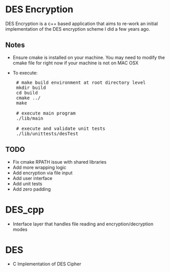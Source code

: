 # DES Encryption

DES Encryption is a c++ based application that aims to re-work an initial implementation of the DES encryption scheme I did a few years ago. 


## Notes

* Ensure cmake is installed on your machine. You may need to modify the cmake file for right now if your machine is not on MAC OSX


* To execute:
<pre>
    # make build environment at root directory level
    mkdir build
    cd build
	cmake ../
	make

    # execute main program
    ./lib/main

    # execute and validate unit tests
    ./lib/unittests/desTest
</pre>



## TODO
* Fix cmake RPATH issue with shared libraries
* Add more wrapping logic
* Add encryption via file input
* Add user interface
* Add unit tests
* Add zero padding

# DES_cpp

* Interface layer that handles file reading and encryption/decryption modes

# DES

* C Implementation of DES Cipher
